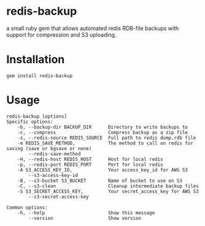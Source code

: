 redis-backup
============

a small ruby gem that allows automated redis RDB-file backups with support for compression and S3 uploading.

Installation
============

    gem install redis-backup

Usage
=====

    redis-backup [options]
    Specific options:
        -b, --backup-dir BACKUP_DIR      Directory to write backups to
        -c, --compress                   Compress backup as a zip file
        -s, --redis-source REDIS_SOURCE  Full path to redis dump.rdb file
        -m REDIS_SAVE_METHOD,            The method to call on redis for saving (save or bgsave or none)
            --redis-save-method
        -H, --redis-host REDIS_HOST      Host for local redis
        -p, --redis-port REDIS_PORT      Port for local redis
        -A S3_ACCESS_KEY_ID,             Your access_key_id for AWS S3
            --s3-access-key-id
        -B, --s3-bucket S3_BUCKET        Name of bucket to use on S3
        -C, --s3-clean                   Cleanup intermediate backup files
        -S S3_SECRET_ACCESS_KEY,         Your secret_access_key for AWS S3
            --s3-secret-access-key

    Common options:
        -h, --help                       Show this message
            --version                    Show version
